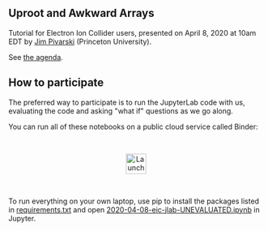 ## Uproot and Awkward Arrays

Tutorial for Electron Ion Collider users, presented on April 8, 2020 at 10am EDT by [Jim Pivarski](mailto:pivarski@princeton.edu) (Princeton University).

See [the agenda](https://indico.bnl.gov/event/8242/).

## How to participate

The preferred way to participate is to run the JupyterLab code with us, evaluating the code and asking "what if" questions as we go along.

You can run all of these notebooks on a public cloud service called Binder:

<br>
<p align="center">
  <a href="https://mybinder.org/v2/gh/jpivarski/2020-04-08-eic-jlab/1.0?urlpath=lab/tree/2020-04-08-eic-jlab-UNEVALUATED.ipynb">
    <img src="https://mybinder.org/badge_logo.svg" alt="Launch Binder" height="40">
  </a>
</p>
<br>

To run everything on your own laptop, use pip to install the packages listed in [requirements.txt](requirements.txt) and open [2020-04-08-eic-jlab-UNEVALUATED.ipynb](2020-04-08-eic-jlab-UNEVALUATED.ipynb) in Jupyter.
